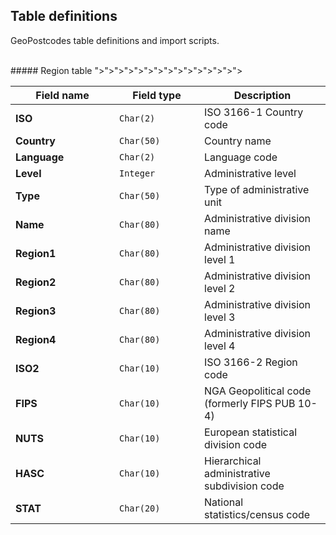 ## Table definitions
GeoPostcodes table definitions and import scripts.

<br>
##### Region table

<table class="table table-bordered table-striped">
<thead>
  <tr><th width="150">Field name</th><th width="120">Field type</th><th>Description</th></tr>
</thead>
<tbody>
  <tr><td><b>ISO</b></td><td><code>Char(2)</code></td><td>ISO 3166-1 Country code</td>"></td></tr>
  <tr><td><b>Country</b></td><td><code>Char(50)</code></td><td>Country name</td>"></td></tr>
  <tr><td><b>Language</b></td><td><code>Char(2)</code></td><td>Language code</td>"></td></tr>
  <tr><td><b>Level</b></td><td><code>Integer</code></td><td>Administrative level</td>"></td></tr>
  <tr><td><b>Type</b></td><td><code>Char(50)</code></td><td>Type of administrative unit</td>"></td></tr>
  <tr><td><b>Name</b></td><td><code>Char(80)</code></td><td>Administrative division name</td>"></td></tr>
  <tr><td><b>Region1</b></td><td><code>Char(80)</code></td><td>Administrative division level 1</td>"></td></tr>
  <tr><td><b>Region2</b></td><td><code>Char(80)</code></td><td>Administrative division level 2</td>"></td></tr>
  <tr><td><b>Region3</b></td><td><code>Char(80)</code></td><td>Administrative division level 3</td>"></td></tr>
  <tr><td><b>Region4</b></td><td><code>Char(80)</code></td><td>Administrative division level 4</td>"></td></tr>
  <tr><td><b>ISO2</b></td><td><code>Char(10)</code></td><td>ISO 3166-2 Region code</td>"></td></tr>
  <tr><td><b>FIPS</b></td><td><code>Char(10)</code></td><td>NGA Geopolitical code (formerly FIPS PUB 10-4)</td>"></td></tr>
  <tr><td><b>NUTS</b></td><td><code>Char(10)</code></td><td>European statistical division code</td>"></td></tr>
  <tr><td><b>HASC</b></td><td><code>Char(10)</code></td><td>Hierarchical administrative subdivision code</td>"></td></tr>
  <tr><td><b>STAT</b></td><td><code>Char(20)</code></td><td>National statistics/census code</td>"></td></tr>
</tbody>
</table>
